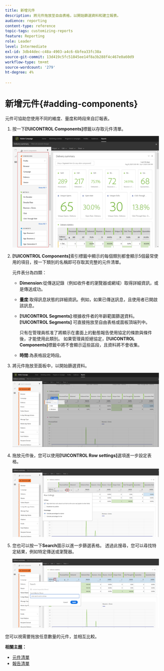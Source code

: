 ```yaml
---
title: 新增元件
description: 將元件拖放至自由表格，以開始篩選資料和建立報表。
audience: reporting
content-type: reference
topic-tags: customizing-reports
feature: Reporting
role: Leader
level: Intermediate
exl-id: 3db44dec-c48a-4903-a4c6-6bfea33fc38a
source-git-commit: 13d419c5fc51845ee14f8a3b288f4c467e0a60d9
workflow-type: tm+mt
source-wordcount: '279'
ht-degree: 4%

---
```


# 新增元件{#adding-components}

元件可協助您使用不同的維度、量度和時段來自訂報表。

1. 按一下&#x200B;**[!UICONTROL Components]**&#x200B;標籤以存取元件清單。

   ![](assets/dynamic_report_components.png)

1. **[!UICONTROL Components]**&#x200B;索引標籤中顯示的每個類別都會顯示5個最常使用的項目，按一下類別的名稱即可存取其完整的元件清單。

   元件表分為四類：

   * **Dimension**:從傳送記錄（例如收件者的瀏覽器或網域）取得詳細資訊，或是傳送成功。
   * **量度**:取得訊息狀態的詳細資訊。例如，如果已傳送訊息，且使用者已開啟該訊息。
   * **[!UICONTROL Segments]**:根據收件者的年齡範圍篩選資料。**[!UICONTROL Segments]** 可直接拖放至自由表格或面板頂端列中。

      只有在管理員核准了將顯示在畫面上的動態報告使用協定的條款與條件後，才能使用此類別。 如果管理員拒絕協定，**[!UICONTROL Components]**&#x200B;標籤中將不會顯示這些區段，且資料將不會收集。

   * **時間**:為表格設定時段。

1. 將元件拖放至面板中，以開始篩選資料。

   ![](assets/dynamic_report_components_2.png)

1. 拖放元件後，您可以使用&#x200B;**[!UICONTROL Row settings]**&#x200B;選項進一步設定表格。

   ![](assets/dynamic_report_components_3.png)

1. 您也可以按一下&#x200B;**Search**&#x200B;圖示以進一步篩選表格。 透過此搜尋，您可以尋找特定結果，例如特定傳送或瀏覽器。

   ![](assets/dynamic_report_components_4.png)

您可以視需要拖放任意數量的元件，並相互比較。

**相關主題：**

* [元件清單](../../reporting/using/list-of-components-.md)
* [報告清單](../../reporting/using/defining-the-report-period.md)
